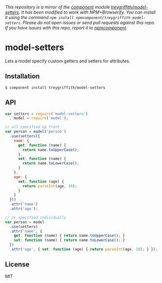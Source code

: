 *This repository is a mirror of the [component](http://component.io) module [treygriffith/model-setters](http://github.com/treygriffith/model-setters). It has been modified to work with NPM+Browserify. You can install it using the command `npm install npmcomponent/treygriffith-model-setters`. Please do not open issues or send pull requests against this repo. If you have issues with this repo, report it to [npmcomponent](https://github.com/airportyh/npmcomponent).*
# model-setters

  Lets a model specify custom getters and setters for attributes.

## Installation

    $ component install treygriffith/model-setters

## API

```js
var setters = require('model-setters')
  , model = require('model');

// all specified up front
var person = model('person')
  .use(setters({
    name: {
      get: function (name) {
        return name.toUpperCase();
      },
      set: function (name) {
        return name.toLowerCase();
      }
    },
    age: {
      set: function (age) {
        return parseInt(age, 10);
      }
    } 
  }))
  .attr('name')
  .attr('age');

// or specified individually
var person = model
  .use(setters)
  .attr('name', {
    get: function (name) { return name.toUpperCase(); }
    set: function (name) { return name.toLowerCase(); }
  })
  .attr('age', { set: function (age) { return parseInt(age, 10); } });
```

## License

  MIT

